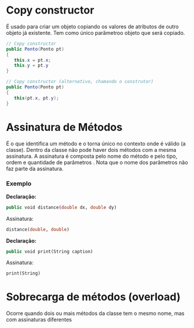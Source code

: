 # Copy constructor
É usado para criar um objeto copiando os valores de atributos de outro objeto já existente.
Tem como único parâmetroo objeto que será copiado.

```java
// Copy constructor
public Ponto(Ponto pt)
{
   this.x = pt.x;
   this.y = pt.y
}

// Copy constructor (alternativo, chamando o construtor)
public Ponto(Ponto pt)
{
   this(pt.x, pt.y);
}
```

# Assinatura de Métodos
É o que identifica um método e o torna único no contexto onde é válido (a classe).
Dentro da classe não pode haver dois métodos com a mesma assinatura.
A assinatura é composta pelo nome do método e pelo tipo, ordem e quantidade de parâmetros . Nota que o nome dos parâmetros não faz parte da assinatura.

### Exemplo
**Declaração:**
```sql
public void distance(double dx, double dy)
```
Assinatura:
```sql
distance(double, double) 
```
**Declaração:**
```sql
public void print(String caption)
```
Assinatura:
```sql
print(String)
```

# Sobrecarga de métodos (overload)
Ocorre quando dois ou mais métodos da classe tem o mesmo nome, mas com assinaturas diferentes

<!--stackedit_data:
eyJoaXN0b3J5IjpbLTQ3OTM5MDczOCwtOTEwODA2MTE0LC0xOT
k0ODY2NzkzXX0=
-->